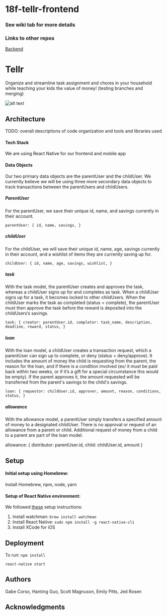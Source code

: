 # 18f-tellr-frontend

### See wiki tab for more details

### Links to other repos
[Backend](https://github.com/dartmouth-cs98/18f-tellr-backend)

# Tellr

Organize and streamline task assignment and chores in your household while teaching your kids the value of money! (testing branches and merging)

![alt text](https://github.com/dartmouth-cs98/18f-tellr-frontend/blob/master/Data%20Model%20and%20Sketches/profile.png)

## Architecture

TODO:  overall descriptions of code organization and tools and libraries used

#### Tech Stack
We are using React Native for our frontend and mobile app

#### Data Objects

Our two primary data objects are the parentUser and the childUser. We currently believe we will be using three more secondary data objects to track transactions between the parentUsers and childUsers.

##### ParentUser
For the parentUser, we save their unique id, name, and savings currently in their account.

`parentUser: {
  id,
  name,
  savings,
}`

##### childUser
For the childUser, we will save their unique id, name, age, savings currently in their account, and a wishlist of items they are currently saving up for.

`childUser: {
  id,
  name,
  age,
  savings,
  wishlist,
}`

##### task
With the task model, the parentUser creates and approves the task, whereas a childUser signs up for and completes as task. When a childUser signs up for a task, it becomes locked to other childUsers. When the childUser marks the task as completed (status = complete), the parentUser must then approve the task before the reward is deposited into the childUsers’s savings.

`task: {
  creator: parentUser.id,
  completor: task_name,
  description,
  deadline,
  reward,
  status,
}`

##### loan
With the loan model, a childUser creates a transaction request, which a parentUser can sign up to complete, or deny (status = deny/approve). It includes the amount of money the child is requesting from the parent, the reason for the loan, and if there is a condition involved (ex/ it must be paid back within two weeks, or if it’s a gift for a special circumstance this would be empty). If the parent approves it, the amount requested will be transferred from the parent's savings to the child's savings.

`loan: {
  requestor: childUser.id,
  approver,
  amount,
  reason,
  conditions,
  status,
}`

##### allowance
With the allowance model, a parentUser simply transfers a specified amount of money to a designated childUser. There is no approval or request of an allowance from a parent or child. Additional request of money from a child to a parent are part of the loan model.

allowance: { distributor: parentUser.id, child: childUser.id, amount }

## Setup

#### Initial setup using Homebrew:
Install Homebrew, npm, node, yarn

#### Setup of React Native environment:
We followed [these](https://medium.com/@randerson112358/setup-react-native-environment-for-ios-97bf7faadf77) setup instructions:
1. Install watchman: `brew install watchman`
2. Install React Native: `sudo npm install -g react-native-cli`
3. Install XCode for iOS

## Deployment
To run:
`npm install`

`react-native start`

## Authors

Gabe Corso, Hanting Guo, Scott Magnuson, Emily Pitts, Jed Rosen

## Acknowledgments

